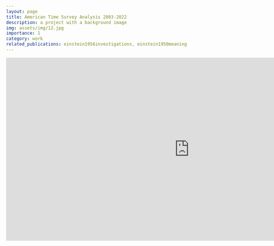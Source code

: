 ```yaml
---
layout: page
title: American Time Survey Analysis 2003-2022
description: a project with a background image
img: assets/img/12.jpg
importance: 1
category: work
related_publications: einstein1956investigations, einstein1950meaning
---
```


<iframe src="https://haoshu-duan.shinyapps.io/atus_0322/" style="border:none;width:1000px;height:500px;"></iframe>